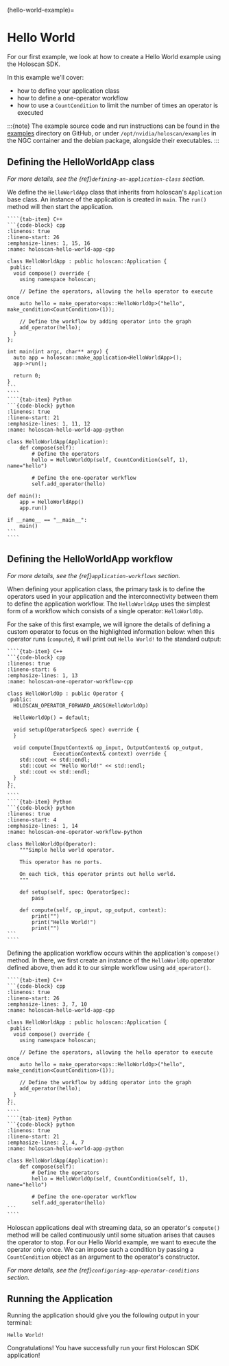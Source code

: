 (hello-world-example)=
# Hello World

For our first example, we look at how to create a Hello World example using the Holoscan SDK.

In this example we'll cover:

- how to define your application class
- how to define a one-operator workflow
- how to use a `CountCondition` to limit the number of times an operator is executed

:::{note}
The example source code and run instructions can be found in the [examples](https://github.com/nvidia-holoscan/holoscan-sdk/blob/main/examples#holoscan-sdk-examples) directory on GitHub, or under `/opt/nvidia/holoscan/examples` in the NGC container and the debian package, alongside their executables.
:::

## Defining the HelloWorldApp class

_For more details, see the {ref}`defining-an-application-class` section._

We define the `HelloWorldApp` class that inherits from holoscan's `Application` base class. An instance of the application is created in `main`. The `run()` method will then start the application.

`````{tab-set}
````{tab-item} C++
```{code-block} cpp
:linenos: true
:lineno-start: 26
:emphasize-lines: 1, 15, 16
:name: holoscan-hello-world-app-cpp

class HelloWorldApp : public holoscan::Application {
 public:
  void compose() override {
    using namespace holoscan;

    // Define the operators, allowing the hello operator to execute once
    auto hello = make_operator<ops::HelloWorldOp>("hello", make_condition<CountCondition>(1));

    // Define the workflow by adding operator into the graph
    add_operator(hello);
  }
};

int main(int argc, char** argv) {
  auto app = holoscan::make_application<HelloWorldApp>();
  app->run();

  return 0;
}
```
````
````{tab-item} Python
```{code-block} python
:linenos: true
:lineno-start: 21
:emphasize-lines: 1, 11, 12
:name: holoscan-hello-world-app-python

class HelloWorldApp(Application):
    def compose(self):
        # Define the operators
        hello = HelloWorldOp(self, CountCondition(self, 1), name="hello")

        # Define the one-operator workflow
        self.add_operator(hello)

def main():
    app = HelloWorldApp()
    app.run()

if __name__ == "__main__":
    main()
```
````
`````

## Defining the HelloWorldApp workflow

_For more details, see the {ref}`application-workflows` section._

When defining your application class, the primary task is to define the operators used in your application and the interconnectivity between them to define the application workflow. The `HelloWorldApp` uses the simplest form of a workflow which consists of a single operator: `HelloWorldOp`.

For the sake of this first example, we will ignore the details of defining a custom operator to focus on the highlighted information below: when this operator runs (`compute`), it will print out `Hello World!` to the standard output:

`````{tab-set}
````{tab-item} C++
```{code-block} cpp
:linenos: true
:lineno-start: 6
:emphasize-lines: 1, 13
:name: holoscan-one-operator-workflow-cpp

class HelloWorldOp : public Operator {
 public:
  HOLOSCAN_OPERATOR_FORWARD_ARGS(HelloWorldOp)

  HelloWorldOp() = default;

  void setup(OperatorSpec& spec) override {
  }

  void compute(InputContext& op_input, OutputContext& op_output,
               ExecutionContext& context) override {
    std::cout << std::endl;
    std::cout << "Hello World!" << std::endl;
    std::cout << std::endl;
  }
};
```
````
````{tab-item} Python
```{code-block} python
:linenos: true
:lineno-start: 4
:emphasize-lines: 1, 14
:name: holoscan-one-operator-workflow-python

class HelloWorldOp(Operator):
    """Simple hello world operator.

    This operator has no ports.

    On each tick, this operator prints out hello world.
    """

    def setup(self, spec: OperatorSpec):
        pass

    def compute(self, op_input, op_output, context):
        print("")
        print("Hello World!")
        print("")
```
````
`````

Defining the application workflow occurs within the application's `compose()` method. In there, we first create an instance of the `HelloWorldOp` operator defined above, then add it to our simple workflow using `add_operator()`.

`````{tab-set}
````{tab-item} C++
```{code-block} cpp
:linenos: true
:lineno-start: 26
:emphasize-lines: 3, 7, 10
:name: holoscan-hello-world-app-cpp

class HelloWorldApp : public holoscan::Application {
 public:
  void compose() override {
    using namespace holoscan;

    // Define the operators, allowing the hello operator to execute once
    auto hello = make_operator<ops::HelloWorldOp>("hello", make_condition<CountCondition>(1));

    // Define the workflow by adding operator into the graph
    add_operator(hello);
  }
};
```
````
````{tab-item} Python
```{code-block} python
:linenos: true
:lineno-start: 21
:emphasize-lines: 2, 4, 7
:name: holoscan-hello-world-app-python

class HelloWorldApp(Application):
    def compose(self):
        # Define the operators
        hello = HelloWorldOp(self, CountCondition(self, 1), name="hello")

        # Define the one-operator workflow
        self.add_operator(hello)
```
````
`````

Holoscan applications deal with streaming data, so an operator's `compute()` method will be called continuously until
some situation arises that causes the operator to stop. For our Hello World example, we want to execute the operator only once. We can impose such a condition by passing a `CountCondition` object as an argument to the operator's constructor.

_For more details, see the {ref}`configuring-app-operator-conditions` section._

## Running the Application

Running the application should give you the following output in your terminal:

```
Hello World!
```

Congratulations! You have successfully run your first Holoscan SDK application!

